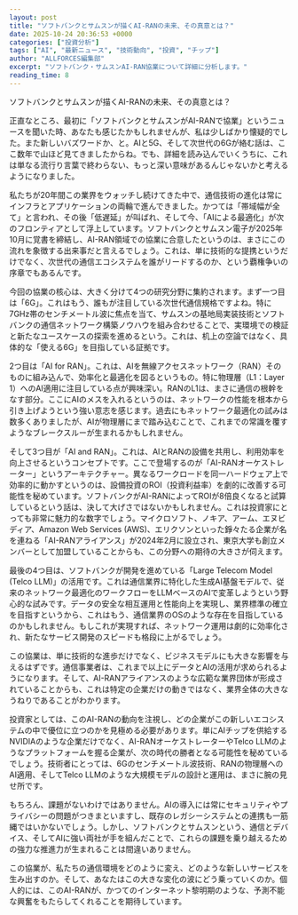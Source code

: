 ```yaml
---
layout: post
title: "ソフトバンクとサムスンが描くAI-RANの未来、その真意とは？"
date: 2025-10-24 20:36:53 +0000
categories: ["投資分析"]
tags: ["AI", "最新ニュース", "技術動向", "投資", "チップ"]
author: "ALLFORCES編集部"
excerpt: "ソフトバンク・サムスンAI-RAN協業について詳細に分析します。"
reading_time: 8
---
```


ソフトバンクとサムスンが描くAI-RANの未来、その真意とは？

正直なところ、最初に「ソフトバンクとサムスンがAI-RANで協業」というニュースを聞いた時、あなたも感じたかもしれませんが、私は少しばかり懐疑的でした。また新しいバズワードか、と。AIと5G、そして次世代の6Gが絡む話は、ここ数年で山ほど見てきましたからね。でも、詳細を読み込んでいくうちに、これは単なる流行り言葉で終わらない、もっと深い意味があるんじゃないかと考えるようになりました。

私たちが20年間この業界をウォッチし続けてきた中で、通信技術の進化は常にインフラとアプリケーションの両輪で進んできました。かつては「帯域幅が全て」と言われ、その後「低遅延」が叫ばれ、そして今、「AIによる最適化」が次のフロンティアとして浮上しています。ソフトバンクとサムスン電子が2025年10月に覚書を締結し、AI-RAN領域での協業に合意したというのは、まさにこの流れを象徴する出来事だと言えるでしょう。これは、単に技術的な提携というだけでなく、次世代の通信エコシステムを誰がリードするのか、という覇権争いの序章でもあるんです。

今回の協業の核心は、大きく分けて4つの研究分野に集約されます。まず一つ目は「6G」。これはもう、誰もが注目している次世代通信規格ですよね。特に7GHz帯のセンチメートル波に焦点を当て、サムスンの基地局実装技術とソフトバンクの通信ネットワーク構築ノウハウを組み合わせることで、実環境での検証と新たなユースケースの探索を進めるという。これは、机上の空論ではなく、具体的な「使える6G」を目指している証拠です。

2つ目は「AI for RAN」。これは、AIを無線アクセスネットワーク（RAN）そのものに組み込んで、効率化と最適化を図るというもの。特に物理層（L1：Layer 1）へのAI適用に注目している点が興味深い。RANのL1は、まさに通信の根幹をなす部分。ここにAIのメスを入れるというのは、ネットワークの性能を根本から引き上げようという強い意志を感じます。過去にもネットワーク最適化の試みは数多くありましたが、AIが物理層にまで踏み込むことで、これまでの常識を覆すようなブレークスルーが生まれるかもしれません。

そして3つ目が「AI and RAN」。これは、AIとRANの設備を共用し、利用効率を向上させるというコンセプトです。ここで登場するのが「AI-RANオーケストレーター」というアーキテクチャー。異なるワークロードを同一ハードウェア上で効率的に動かすというのは、設備投資のROI（投資利益率）を劇的に改善する可能性を秘めています。ソフトバンクがAI-RANによってROIが8倍良くなると試算しているという話は、決して大げさではないかもしれません。これは投資家にとっても非常に魅力的な数字でしょう。マイクロソフト、ノキア、アーム、エヌビディア、Amazon Web Services (AWS)、エリクソンといった錚々たる企業が名を連ねる「AI-RANアライアンス」が2024年2月に設立され、東京大学も創立メンバーとして加盟していることからも、この分野への期待の大きさが伺えます。

最後の4つ目は、ソフトバンクが開発を進めている「Large Telecom Model (Telco LLM)」の活用です。これは通信業界に特化した生成AI基盤モデルで、従来のネットワーク最適化のワークフローをLLMベースのAIで変革しようという野心的な試みです。データの安全な相互運用と性能向上を実現し、業界標準の確立を目指すというから、これはもう、通信業界のOSのような存在を目指しているのかもしれません。もしこれが実現すれば、ネットワーク運用は劇的に効率化され、新たなサービス開発のスピードも格段に上がるでしょう。

この協業は、単に技術的な進歩だけでなく、ビジネスモデルにも大きな影響を与えるはずです。通信事業者は、これまで以上にデータとAIの活用が求められるようになります。そして、AI-RANアライアンスのような広範な業界団体が形成されていることからも、これは特定の企業だけの動きではなく、業界全体の大きなうねりであることがわかります。

投資家としては、このAI-RANの動向を注視し、どの企業がこの新しいエコシステムの中で優位に立つのかを見極める必要があります。単にAIチップを供給するNVIDIAのような企業だけでなく、AI-RANオーケストレーターやTelco LLMのようなプラットフォームを握る企業が、次の時代の勝者となる可能性を秘めているでしょう。技術者にとっては、6Gのセンチメートル波技術、RANの物理層へのAI適用、そしてTelco LLMのような大規模モデルの設計と運用は、まさに腕の見せ所です。

もちろん、課題がないわけではありません。AIの導入には常にセキュリティやプライバシーの問題がつきまといますし、既存のレガシーシステムとの連携も一筋縄ではいかないでしょう。しかし、ソフトバンクとサムスンという、通信とデバイス、そしてAIに強い両社が手を組んだことで、これらの課題を乗り越えるための強力な推進力が生まれることは間違いありません。

この協業が、私たちの通信環境をどのように変え、どのような新しいサービスを生み出すのか。そして、あなたはこの大きな変化の波にどう乗っていくのか。個人的には、このAI-RANが、かつてのインターネット黎明期のような、予測不能な興奮をもたらしてくれることを期待しています。

